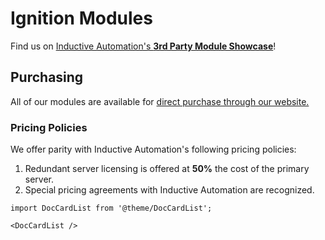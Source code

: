 # Ignition Modules

Find us on [Inductive Automation's **3rd Party Module Showcase**](https://inductiveautomation.com/moduleshowcase/)!

## Purchasing

All of our modules are available for [direct purchase through our website.](https://mussonindustrial.com/module-sales)

### Pricing Policies

We offer parity with Inductive Automation's following pricing policies:

1. Redundant server licensing is offered at **50%** the cost of the primary server.
1. Special pricing agreements with Inductive Automation are recognized. 


```mdx-code-block
import DocCardList from '@theme/DocCardList';

<DocCardList />
```